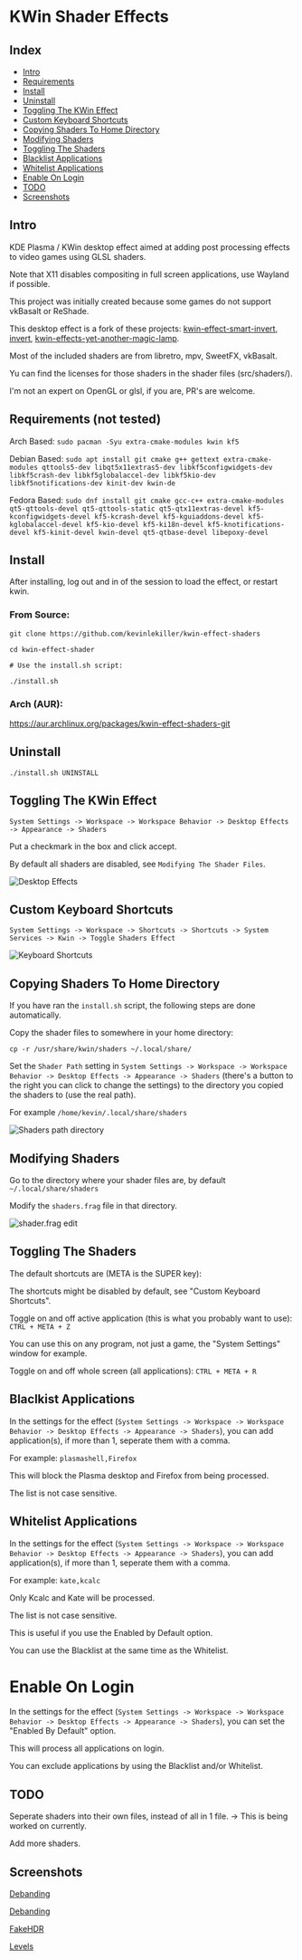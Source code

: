 # KWin Shader Effects
## Index
- [Intro](#intro)
- [Requirements](#requirements-not-tested)
- [Install](#install)
- [Uninstall](#uninstall)
- [Toggling The KWin Effect](#toggling-the-kwin-effect)
- [Custom Keyboard Shortcuts](#custom-keyboard-shortcuts)
- [Copying Shaders To Home Directory](#copying-shaders-to-home-directory)
- [Modifying Shaders](#modifying-shaders)
- [Toggling The Shaders](#toggling-the-shaders)
- [Blacklist Applications](#blacklist-applications)
- [Whitelist Applications](#whitelist-applications)
- [Enable On Login](#enable-on-login)
- [TODO](#todo)
- [Screenshots](#screenshots)

## Intro
KDE Plasma / KWin desktop effect aimed at adding post processing effects to video games using GLSL shaders.

Note that X11 disables compositing in full screen applications, use Wayland if possible.

This project was initially created because some games do not support vkBasalt or ReShade.

This desktop effect is a fork of these projects: [kwin-effect-smart-invert](https://github.com/natask/kwin-effect-smart-invert), [invert](https://github.com/KDE/kwin/tree/master/src/effects/invert), [kwin-effects-yet-another-magic-lamp](https://github.com/zzag/kwin-effects-yet-another-magic-lamp).

Most of the included shaders are from libretro, mpv, SweetFX, vkBasalt.

Yu can find the licenses for those shaders in the shader files (src/shaders/).

I'm not an expert on OpenGL or glsl, if you are, PR's are welcome.

## Requirements (not tested)
Arch Based: `sudo pacman -Syu extra-cmake-modules kwin kf5`

Debian Based: `sudo apt install git cmake g++ gettext extra-cmake-modules qttools5-dev libqt5x11extras5-dev libkf5configwidgets-dev libkf5crash-dev libkf5globalaccel-dev libkf5kio-dev libkf5notifications-dev kinit-dev kwin-de`

Fedora Based: `sudo dnf install git cmake gcc-c++ extra-cmake-modules qt5-qttools-devel qt5-qttools-static qt5-qtx11extras-devel kf5-kconfigwidgets-devel kf5-kcrash-devel kf5-kguiaddons-devel kf5-kglobalaccel-devel kf5-kio-devel kf5-ki18n-devel kf5-knotifications-devel kf5-kinit-devel kwin-devel qt5-qtbase-devel libepoxy-devel`

## Install

After installing, log out and in of the session to load the effect, or restart kwin.

### From Source:

`git clone https://github.com/kevinlekiller/kwin-effect-shaders`

`cd kwin-effect-shader`

`# Use the install.sh script:`

`./install.sh`

### Arch (AUR):

https://aur.archlinux.org/packages/kwin-effect-shaders-git

## Uninstall

`./install.sh UNINSTALL`

## Toggling The KWin Effect

`System Settings -> Workspace -> Workspace Behavior -> Desktop Effects -> Appearance -> Shaders`

Put a checkmark in the box and click accept.

By default all shaders are disabled, see `Modifying The Shader Files`.

![Desktop Effects](https://github.com/kevinlekiller/kwin-effect-shaders/raw/main/images/settings1.png)

## Custom Keyboard Shortcuts

`System Settings -> Workspace -> Shortcuts -> Shortcuts -> System Services -> Kwin -> Toggle Shaders Effect`

![Keyboard Shortcuts](https://github.com/kevinlekiller/kwin-effect-shaders/raw/main/images/shortcuts.png)

## Copying Shaders To Home Directory

If you have ran the `install.sh` script, the following steps are done automatically.

Copy the shader files to somewhere in your home directory:

`cp -r /usr/share/kwin/shaders ~/.local/share/`

Set the `Shader Path` setting in `System Settings -> Workspace -> Workspace Behavior -> Desktop Effects -> Appearance -> Shaders` (there's a button to the right you can click to change the settings) to the directory you copied the shaders to (use the real path).

For example `/home/kevin/.local/share/shaders`

![Shaders path directory](https://github.com/kevinlekiller/kwin-effect-shaders/raw/main/images/settings2.png)

## Modifying Shaders

Go to the directory where your shader files are, by default `~/.local/share/shaders`

Modify the `shaders.frag` file in that directory.

![shader.frag edit](https://github.com/kevinlekiller/kwin-effect-shaders/raw/main/images/shader_file.png)

## Toggling The Shaders

The default shortcuts are (META is the SUPER key):

The shortcuts might be disabled by default, see "Custom Keyboard Shortcuts".

Toggle on and off active application (this is what you probably want to use): `CTRL + META + Z`

You can use this on any program, not just a game, the "System Settings" window for example.

Toggle on and off whole screen (all applications): `CTRL + META + R`

## Blaclkist Applications

In the settings for the effect (`System Settings -> Workspace -> Workspace Behavior -> Desktop Effects -> Appearance -> Shaders`), you can add application(s), if more than 1, seperate them with a comma.

For example: `plasmashell,Firefox`

This will block the Plasma desktop and Firefox from being processed.

The list is not case sensitive.

## Whitelist Applications

In the settings for the effect (`System Settings -> Workspace -> Workspace Behavior -> Desktop Effects -> Appearance -> Shaders`), you can add application(s), if more than 1, seperate them with a comma.

For example: `kate,kcalc`

Only Kcalc and Kate will be processed.

The list is not case sensitive.

This is useful if you use the Enabled by Default option.

You can use the Blacklist at the same time as the Whitelist.

# Enable On Login

In the settings for the effect (`System Settings -> Workspace -> Workspace Behavior -> Desktop Effects -> Appearance -> Shaders`), you can set the "Enabled By Default" option.

This will process all applications on login.

You can exclude applications by using the Blacklist and/or Whitelist.

## TODO

Seperate shaders into their own files, instead of all in 1 file. -> This is being worked on currently.

Add more shaders.

## Screenshots

[Debanding](https://cdn.knightlab.com/libs/juxtapose/latest/embed/index.html?uid=ae7aca12-941d-11ec-a554-13fc6baea232)

[Debanding](https://cdn.knightlab.com/libs/juxtapose/latest/embed/index.html?uid=ff817972-92b2-11ec-a554-13fc6baea232)

[FakeHDR](https://cdn.knightlab.com/libs/juxtapose/latest/embed/index.html?uid=07c3c256-92b4-11ec-a554-13fc6baea232)

[Levels](https://cdn.knightlab.com/libs/juxtapose/latest/embed/index.html?uid=5fb083ae-92b5-11ec-a554-13fc6baea232)
